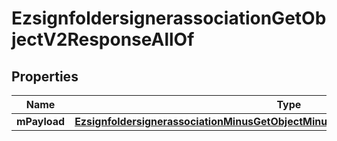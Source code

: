 
# EzsignfoldersignerassociationGetObjectV2ResponseAllOf

## Properties
Name | Type | Description | Notes
------------ | ------------- | ------------- | -------------
**mPayload** | [**EzsignfoldersignerassociationMinusGetObjectMinusV2MinusResponseMinusMPayload**](EzsignfoldersignerassociationMinusGetObjectMinusV2MinusResponseMinusMPayload.md) |  | 



